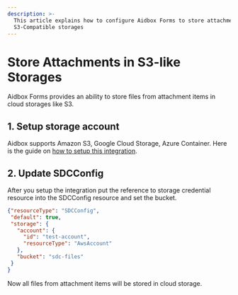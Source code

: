 ```yaml
---
description: >-
  This article explains how to configure Aidbox Forms to store attachments in
  S3-Compatible storages
---
```


# Store Attachments in S3-like Storages

Aidbox Forms provides an ability to store files from attachment items in cloud storages like S3.

## 1. Setup storage account

Aidbox supports Amazon S3, Google Cloud Storage, Azure Container. Here is the guide on [how to setup this integration](../../../storage/aws-s3.md).

## 2. Update SDCConfig

After you setup the integration put the reference to storage credential resource into the SDCConfig resource and set the bucket.

```json
{"resourceType": "SDCConfig",
 "default": true,
 "storage": {
   "account": {
     "id": "test-account",
     "resourceType": "AwsAccount"
   },
   "bucket": "sdc-files"
 }
}
```

Now all files from attachment items will be stored in cloud storage.
